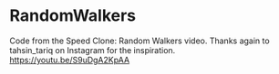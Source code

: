 # RandomWalkers

Code from the Speed Clone: Random Walkers video. Thanks again to tahsin_tariq on Instagram for the inspiration.
https://youtu.be/S9uDgA2KpAA
